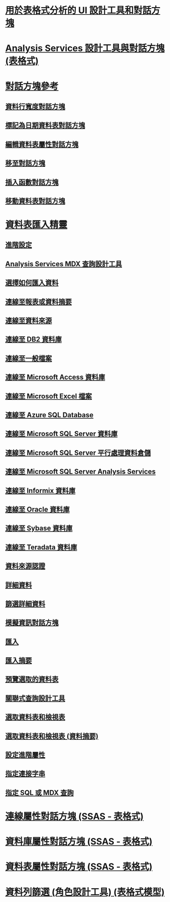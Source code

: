 # [用於表格式分析的 UI 設計工具和對話方塊](ui-designers-dialog-boxes-tabular.md)

# [Analysis Services 設計工具與對話方塊 (表格式)](../analysis-services-designers-and-dialog-boxes-tabular.md)
# [對話方塊參考](../dialog-boxes-reference-ssas.md)
## [資料行寬度對話方塊](../column-width-dialog-box-ssas.md)
## [標記為日期資料表對話方塊](../mark-as-date-table-dialog-box-ssas.md)
## [編輯資料表屬性對話方塊](../edit-table-properties-dialog-box-ssas.md)
## [移至對話方塊](../go-to-dialog-box-ssas.md)
## [插入函數對話方塊](../insert-function-dialog-box-ssas.md)
## [移動資料表對話方塊](../move-table-dialog-box-ssas.md)
# [資料表匯入精靈](../table-import-wizard-reference-ssas.md)
## [進階設定](../advanced-settings-ssas.md)
## [Analysis Services MDX 查詢設計工具](../analysis-services-mdx-query-designer-ssas.md)
## [選擇如何匯入資料](../choose-how-to-import-the-data-ssas.md)
## [連線至報表或資料摘要](../connect-to-a-report-or-data-feed-ssas.md)
## [連線至資料來源](../connect-to-a-data-source-ssas.md)
## [連線至 DB2 資料庫](../connect-to-a-db2-database-ssas.md)
## [連線至一般檔案](../connect-to-a-flat-file-ssas.md)
## [連線至 Microsoft Access 資料庫](../connect-to-a-microsoft-access-database-ssas.md)
## [連線至 Microsoft Excel 檔案](../connect-to-a-microsoft-excel-file-ssas.md)
## [連線至 Azure SQL Database](../connect-to-an-azure-sql-database-ssas.md)
## [連線至 Microsoft SQL Server 資料庫](../connect-to-a-microsoft-sql-server-database-ssas.md)
## [連線至 Microsoft SQL Server 平行處理資料倉儲](../connect-to-a-microsoft-sql-server-parallel-data-warehouse-ssas.md)
## [連線至 Microsoft SQL Server Analysis Services](../connect-to-microsoft-sql-server-analysis-services-ssas.md)
## [連線至 Informix 資料庫](../connect-to-an-informix-database-ssas.md)
## [連線至 Oracle 資料庫](../connect-to-an-oracle-database-ssas.md)
## [連線至 Sybase 資料庫](../connect-to-a-sybase-database-ssas.md)
## [連線至 Teradata 資料庫](../connect-to-a-teradata-database-ssas.md)
## [資料來源認證](../data-source-credentials-ssas.md)
## [詳細資料](../details-ssas.md)
## [篩選詳細資料](../filter-details-ssas.md)
## [模擬資訊對話方塊](../impersonation-information-dialog-box-table-import-wizard.md)
## [匯入](../importing-ssas.md)
## [匯入摘要](../import-summary-ssas.md)
## [預覽選取的資料表](../preview-selected-table-ssas.md)
## [關聯式查詢設計工具](../relational-query-designer-ssas.md)
## [選取資料表和檢視表](../select-tables-and-views-ssas.md)
## [選取資料表和檢視表 (資料摘要)](../select-tables-and-views-data-feeds-ssas.md)
## [設定進階屬性](../set-advanced-properties-ssas.md)
## [指定連接字串](../specify-a-connection-string-ssas.md)
## [指定 SQL 或 MDX 查詢](../specify-a-sql-or-mdx-query-ssas.md)
# [連線屬性對話方塊 (SSAS - 表格式)](../connection-properties-dialog-box-ssas-tabular.md)
# [資料庫屬性對話方塊 (SSAS - 表格式)](../database-properties-dialog-box-ssas-tabular.md)
# [資料表屬性對話方塊 (SSAS - 表格式)](../table-properties-dialog-box-ssas-tabular.md)
# [資料列篩選 (角色設計工具) (表格式模型)](../row-filters-role-designer-tabular-model.md)


